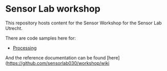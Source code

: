 # Sensor Lab workshop

This repository hosts content for the Sensor Workshop for the Sensor Lab Utrecht.

There are code samples here for:

* [Processing](https://github.com/sensorlab030/workshop/tree/master/examples/processing)

And the reference documentation can be found [here](https://github.com/sensorlab030/workshop/wiki
